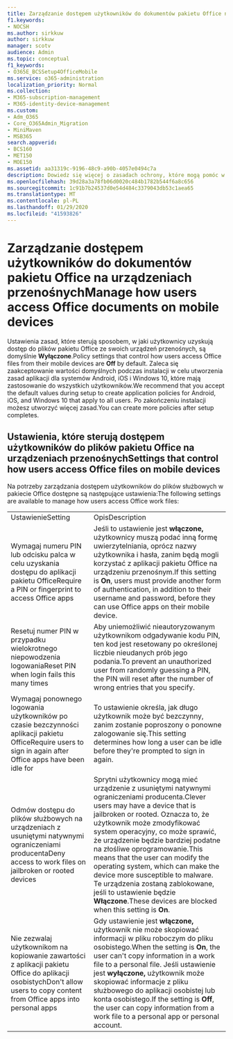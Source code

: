 ```yaml
---
title: Zarządzanie dostępem użytkowników do dokumentów pakietu Office na urządzeniach przenośnych
f1.keywords:
- NOCSH
ms.author: sirkkuw
author: sirkkuw
manager: scotv
audience: Admin
ms.topic: conceptual
f1_keywords:
- O365E_BCSSetup4OfficeMobile
ms.service: o365-administration
localization_priority: Normal
ms.collection:
- M365-subscription-management
- M365-identity-device-management
ms.custom:
- Adm_O365
- Core_O365Admin_Migration
- MiniMaven
- MSB365
search.appverid:
- BCS160
- MET150
- MOE150
ms.assetid: aa31319c-9196-48c9-a90b-4057e0494c7a
description: Dowiedz się więcej o zasadach ochrony, które mogą pomóc w zapewnieniu dostępu do aplikacji pakietu Office z urządzeń przenośnych.
ms.openlocfilehash: 39d28a3a78fb06d0020c484b1782b544f6a8c656
ms.sourcegitcommit: 1c91b7b24537d0e54d484c3379043db53c1aea65
ms.translationtype: MT
ms.contentlocale: pl-PL
ms.lasthandoff: 01/29/2020
ms.locfileid: "41593826"
---
```

# <a name="manage-how-users-access-office-documents-on-mobile-devices"></a><span data-ttu-id="c3022-103">Zarządzanie dostępem użytkowników do dokumentów pakietu Office na urządzeniach przenośnych</span><span class="sxs-lookup"><span data-stu-id="c3022-103">Manage how users access Office documents on mobile devices</span></span>

 <span data-ttu-id="c3022-104">Ustawienia zasad, które sterują sposobem, w jaki użytkownicy uzyskują dostęp do plików pakietu Office ze swoich urządzeń przenośnych, są domyślnie **Wyłączone**.</span><span class="sxs-lookup"><span data-stu-id="c3022-104">Policy settings that control how users access Office files from their mobile devices are **Off** by default.</span></span> <span data-ttu-id="c3022-105">Zaleca się zaakceptowanie wartości domyślnych podczas instalacji w celu utworzenia zasad aplikacji dla systemów Android, iOS i Windows 10, które mają zastosowanie do wszystkich użytkowników.</span><span class="sxs-lookup"><span data-stu-id="c3022-105">We recommend that you accept the default values during setup to create application policies for Android, iOS, and Windows 10 that apply to all users.</span></span> <span data-ttu-id="c3022-106">Po zakończeniu instalacji możesz utworzyć więcej zasad.</span><span class="sxs-lookup"><span data-stu-id="c3022-106">You can create more policies after setup completes.</span></span> 
  
## <a name="settings-that-control-how-users-access-office-files-on-mobile-devices"></a><span data-ttu-id="c3022-107">Ustawienia, które sterują dostępem użytkowników do plików pakietu Office na urządzeniach przenośnych</span><span class="sxs-lookup"><span data-stu-id="c3022-107">Settings that control how users access Office files on mobile devices</span></span>

<span data-ttu-id="c3022-108">Na potrzeby zarządzania dostępem użytkowników do plików służbowych w pakiecie Office dostępne są następujące ustawienia:</span><span class="sxs-lookup"><span data-stu-id="c3022-108">The following settings are available to manage how users access Office work files:</span></span>
  
|||
|:-----|:-----|
|<span data-ttu-id="c3022-109">Ustawienie</span><span class="sxs-lookup"><span data-stu-id="c3022-109">Setting</span></span>  <br/> |<span data-ttu-id="c3022-110">Opis</span><span class="sxs-lookup"><span data-stu-id="c3022-110">Description</span></span>  <br/> |
|<span data-ttu-id="c3022-111">Wymagaj numeru PIN lub odcisku palca w celu uzyskania dostępu do aplikacji pakietu Office</span><span class="sxs-lookup"><span data-stu-id="c3022-111">Require a PIN or fingerprint to access Office apps</span></span>  <br/> |<span data-ttu-id="c3022-112">Jeśli to ustawienie jest **włączone,** użytkownicy muszą podać inną formę uwierzytelniania, oprócz nazwy użytkownika i hasła, zanim będą mogli korzystać z aplikacji pakietu Office na urządzeniu przenośnym.</span><span class="sxs-lookup"><span data-stu-id="c3022-112">If this setting is **On**, users must provide another form of authentication, in addition to their username and password, before they can use Office apps on their mobile device.</span></span>  <br/> |
|<span data-ttu-id="c3022-113">Resetuj numer PIN w przypadku wielokrotnego niepowodzenia logowania</span><span class="sxs-lookup"><span data-stu-id="c3022-113">Reset PIN when login fails this many times</span></span>  <br/> |<span data-ttu-id="c3022-114">Aby uniemożliwić nieautoryzowanym użytkownikom odgadywanie kodu PIN, ten kod jest resetowany po określonej liczbie nieudanych prób jego podania.</span><span class="sxs-lookup"><span data-stu-id="c3022-114">To prevent an unauthorized user from randomly guessing a PIN, the PIN will reset after the number of wrong entries that you specify.</span></span>  <br/> |
|<span data-ttu-id="c3022-115">Wymagaj ponownego logowania użytkowników po czasie bezczynności aplikacji pakietu Office</span><span class="sxs-lookup"><span data-stu-id="c3022-115">Require users to sign in again after Office apps have been idle for</span></span>  <br/> |<span data-ttu-id="c3022-116">To ustawienie określa, jak długo użytkownik może być bezczynny, zanim zostanie poproszony o ponowne zalogowanie się.</span><span class="sxs-lookup"><span data-stu-id="c3022-116">This setting determines how long a user can be idle before they're prompted to sign in again.</span></span>  <br/> |
|<span data-ttu-id="c3022-117">Odmów dostępu do plików służbowych na urządzeniach z usuniętymi natywnymi ograniczeniami producenta</span><span class="sxs-lookup"><span data-stu-id="c3022-117">Deny access to work files on jailbroken or rooted devices</span></span>  <br/> |<span data-ttu-id="c3022-118">Sprytni użytkownicy mogą mieć urządzenie z usuniętymi natywnymi ograniczeniami producenta.</span><span class="sxs-lookup"><span data-stu-id="c3022-118">Clever users may have a device that is jailbroken or rooted.</span></span> <span data-ttu-id="c3022-119">Oznacza to, że użytkownik może zmodyfikować system operacyjny, co może sprawić, że urządzenie będzie bardziej podatne na złośliwe oprogramowanie.</span><span class="sxs-lookup"><span data-stu-id="c3022-119">This means that the user can modify the operating system, which can make the device more susceptible to malware.</span></span> <span data-ttu-id="c3022-120">Te urządzenia zostaną zablokowane, jeśli to ustawienie będzie **Włączone**.</span><span class="sxs-lookup"><span data-stu-id="c3022-120">These devices are blocked when this setting is **On**.</span></span>  <br/> |
|<span data-ttu-id="c3022-121">Nie zezwalaj użytkownikom na kopiowanie zawartości z aplikacji pakietu Office do aplikacji osobistych</span><span class="sxs-lookup"><span data-stu-id="c3022-121">Don't allow users to copy content from Office apps into personal apps</span></span>  <br/> |<span data-ttu-id="c3022-122">Gdy ustawienie jest **włączone,** użytkownik nie może skopiować informacji w pliku roboczym do pliku osobistego.</span><span class="sxs-lookup"><span data-stu-id="c3022-122">When the setting is **On**, the user can't copy information in a work file to a personal file.</span></span> <span data-ttu-id="c3022-123">Jeśli ustawienie jest **wyłączone,** użytkownik może skopiować informacje z pliku służbowego do aplikacji osobistej lub konta osobistego.</span><span class="sxs-lookup"><span data-stu-id="c3022-123">If the setting is **Off**, the user can copy information from a work file to a personal app or personal account.</span></span>  <br/> |
   


